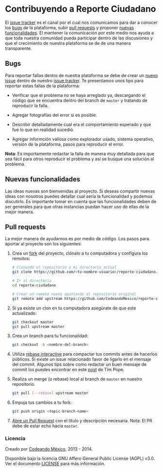 # Contribuyendo a Reporte Ciudadano

El [issue tracker](https://github.com/CodeandoMexico/reporte-ciudadano/issues)
es el canal por el cual nos comunicamos para dar a conocer los [bugs](#reportando-bugs-dentro-de-reporte-ciudadano)
de la plataforma, subir [pull requests](#pull-requests) y
proponer [nuevas funcionalidades](#nuevas-funcionalidades). El mantener la
comunicación por este medio nos ayuda a que toda nuestra comunidad pueda
participar dentro de las discusiones y que el crecimiento de nuestra
plataforma se de de una manera transparente.

## Bugs

Para reportar fallas dentro de nuestra plataforma se debe de crear un [nuevo issue](https://github.com/CodeandoMexico/reporte-ciudadano/issues/new) dentro de nuestro [issue tracker](https://github.com/CodeandoMexico/reporte-ciudadano/issues). Te presentamos unos tips para reportar estas fallas de la plataforma:

- Verificar que el problema no se haya arreglado ya, descargando el código que
se encuentra dentro del branch de `master` y tratando de reproducir la falla.

- Agregar fotografías del error si es posible.

- Describir detalladamente cual era el comportamiento esperado y que fue
lo que en realidad sucedió.

- Agregar informción valiosa como explorador usado, sistema operativo, versión
de la plataforma, pasos para reproducir el error.

**Nota**: Es importamente redactar la falla de manera muy detallada para que sea fácil para otros reproducir el problema y así se busque una solución al problema.

## Nuevas funcionalidades

Las ideas nuevas son bienvenidas al proyecto. Si deseas compartir nuevas ideas
con nosotros puedes detallar cual sería la funcionalidad y podemos discutirlo.
Es importante tomar en cuenta que las funcionalidades deben de ser generales
para que otras instancias puedan hacer uso de ellas de la mejor manera.

## Pull requests

La mejor manera de ayudarnos es por medio de código. Los pasos para aportar al proyecto son los siguientes:

1. Crea un [fork](http://help.github.com/fork-a-repo/) del proyecto, clónalo
a tu computadora y configura los remotos:

   ```bash
   # Clonando el repositorio a mi directorio actual
   git clone https://github.com/<tu-nombre-usuario>/reporte-ciudadano.git

   # Ir al directorio
   cd reporte-ciudadano

   # Crear un remote nuevo apuntando al repositorio original
   git remote add upstream https://github.com/CodeandoMexico/reporte-ciudadano.git
   ```

2. Si ya existe un clon en tu computadora asegúrate de que este actualizado:

   ```bash
   git checkout master
   git pull upstream master
   ```

3. Crea un branch para tu funcionalidad:
   ```bash
   git checkout -b <nombre-del-branch>
   ```

4. Utiliza [rebase interactive](https://help.github.com/articles/interactive-rebase)
para compactar tus commits antes de hacerlos públicos. Si existe un issue
relacionado favor de ligarlo en el mensaje del commit. Algunos tips sobre como redactar un buen mensaje de commit los puedes encontrar en este [post](http://tbaggery.com/2008/04/19/a-note-about-git-commit-messages.html) de Tim Pope.

5. Realiza un merge (o rebase) local al branch de `master` en nuestro repositorio.

   ```bash
   git pull [--rebase] upstream master
   ```

6. Empuja tus cambios a tu fork:

   ```bash
   git push origin <topic-branch-name>
   ```

7. [Abre un Pull Request](https://help.github.com/articles/using-pull-requests/)
con el título y descripción necesaria. Nota: El PR debe de estar echo hacia
`master`.

### Licencia

Creado por [Codeando México](https://github.com/CodeandoMexico?tab=members), 2013 - 2014.

Disponible bajo la licencia GNU Affero General Public License (AGPL) v3.0. Ver el documento [LICENSE](/LICENSE) para más información.
